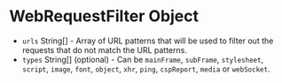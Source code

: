 # WebRequestFilter Object

* `urls` String[] - Array of URL patterns that will be used to filter out the requests that do not match the URL patterns.
* `types` String[] (optional) - Can be `mainFrame`, `subFrame`, `stylesheet`, `script`, `image`, `font`, `object`, `xhr`, `ping`, `cspReport`, `media` or `webSocket`.
